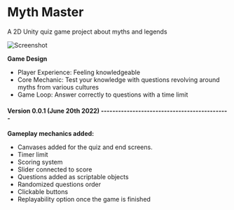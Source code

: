 # Myth Master
A 2D Unity quiz game project about myths and legends

![Screenshot](http://www.kavaseb.com/site/Mythmaster.gif)

 **Game Design**
 - Player Experience: Feeling knowledgeable
 - Core Mechanic: Test your knowledge with questions revolving around myths from various cultures
 - Game Loop: Answer correctly to questions with a time limit 

#### Version 0.0.1 (June 20th 2022) ---------------------------------------------
 **Gameplay mechanics added:**
- Canvases added for the quiz and end screens.
- Timer limit
- Scoring system
- Slider connected to score
- Questions added as scriptable objects
- Randomized questions order
- Clickable buttons
- Replayability option once the game is finished
